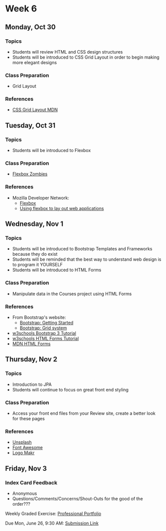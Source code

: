 # Week 6

## Monday, Oct 30

### Topics

- Students will review HTML and CSS design structures
- Students will be introduced to CSS Grid Layout in order to begin making more elegant designs

### Class Preparation

- Grid Layout

### References

- [CSS Grid Layout MDN](https://developer.mozilla.org/en-US/docs/Web/CSS/CSS_Grid_Layout)


## Tuesday, Oct 31

### Topics

- Students will be introduced to Flexbox

### Class Preparation

- [Flexbox Zombies](http://flexboxzombies.com)

### References

- Mozilla Developer Network:
	- [Flexbox](https://developer.mozilla.org/en-US/docs/Learn/CSS/CSS_layout/Flexbox)
	- [Using flexbox to lay out web applications](https://developer.mozilla.org/en-US/docs/Web/CSS/CSS_Flexible_Box_Layout/Using_flexbox_to_lay_out_web_applications)


## Wednesday, Nov 1

### Topics

- Students will be introduced to Bootstrap Templates and Frameworks because they do exist
- Students will be reminded that the best way to understand web design is to program it YOURSELF
- Students will be introduced to HTML Forms 

### Class Preparation

- Manipulate data in the Courses project using HTML Forms

### References

- From Bootstrap's website:
	- [Bootstrap: Getting Started](http://getbootstrap.com/getting-started/)
	- [Bootstrap: Grid system](http://getbootstrap.com/css/#grid)
- [w3schools Bootstrap 3 Tutorial](https://www.w3schools.com/bootstrap/)
- [w3schools HTML Forms Tutorial](https://www.w3schools.com/html/html_forms.asp)
- [MDN HTML Forms](https://developer.mozilla.org/en-US/docs/Learn/HTML/Forms)


## Thursday, Nov 2

### Topics

- Introduction to JPA
- Students will continue to focus on great front end styling

### Class Preparation

- Access your front end files from your Review site, create a better look for these pages

### References

- [Unsplash](https://unsplash.com/)
- [Font Awesome](http://fontawesome.io/examples/)
- [Logo Makr](https://logomakr.com/)


## Friday, Nov 3

### Index Card Feedback
 
 - Anonymous
 - Questions/Comments/Concerns/Shout-Outs for the good of the order???
 
Weekly Graded Exercise: [Professional Portfolio](../exercises/professional-portfolio)

Due Mon, June 26, 9:30 AM: [Submission Link](https://goo.gl/forms/0I9EJpSWTnX1mbcA2)
